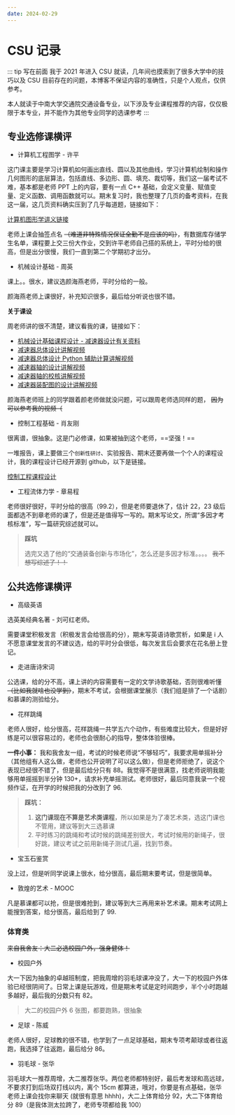 ```yaml
---
date: 2024-02-29
---
```


# CSU 记录

::: tip 写在前面
我于 2021 年进入 CSU 就读，几年间也摸索到了很多大学中的技巧以及 CSU 目前存在的问题，本博客不保证内容的准确性，只是个人观点，仅供参考。

本人就读于中南大学交通院交通设备专业，以下涉及专业课程推荐的内容，仅仅极限于本专业，并不能作为其他专业同学的选课参考
:::

## 专业选修课横评

- 计算机工程图学 - 许平

这门课主要是学习计算机如何画出直线、圆以及其他曲线，学习计算机绘制和操作几何图形的底层算法，包括直线、多边形、圆、填充、裁切等，我们这一届考试不难，基本都是老师 PPT 上的内容，要有一点 C++ 基础，会定义变量、赋值变量、定义函数、调用函数就可以。期末复习时，我也整理了几页的备考资料，在我这一届，这几页资料确实压到了几乎每道题，链接如下：

[计算机图形学讲义链接](https://gitee.com/o19859860010/csu_stte_files/blob/main/计算机图形学--笔记.pdf)

老师上课会抽签点名 ~~（难道非特殊情况保证全勤不是应该的吗）~~，有数据库存储学生名单，课程要上交三份大作业，交到许平老师自己搭的系统上，平时分给的很高，但是出分很慢，我们一直到第二个学期初才出分。

- 机械设计基础 - 周英

课上。。很水，建议选颜海燕老师，平时分给的一般。

颜海燕老师上课很好，补充知识很多，最后给分听说也很不错。

**关于课设**

周老师讲的很不清楚，建议看我的课，链接如下：

- [机械设计基础课程设计 - 减速器设计有关资料](https://gitee.com/o19859860010/csu_stte_files/tree/main/机械类/机械设计基础/课程设计)
- [减速器总体设计讲解视频](https://www.bilibili.com/video/BV1ye411v7hQ)
- [减速器总体设计 Python 辅助计算讲解视频](https://www.bilibili.com/video/BV1dg4y1S7v5)
- [减速器轴的设计讲解视频](https://www.bilibili.com/video/BV1264y1P7tb)
- [减速器轴的校核讲解视频](https://www.bilibili.com/video/BV1Ng4y1U7xz)
- [减速器装配图的设计讲解视频](https://www.bilibili.com/video/BV1rU421d7AT)

颜海燕老师班上的同学跟着颜老师做就没问题，可以跟周老师选同样的题， ~~因为可以参考我的视频（~~

- 控制工程基础 - 肖友刚

很离谱，很抽象。这是门必修课，如果被抽到这个老师，==坚强！==

一堆报告，课上要做三个`创新性研讨`、实验报告、期末还要再做一个个人的课程设计，我的课程设计已经开源到 github，以下是链接。

[控制工程课程设计](https://github.com/dream-oyh/Control_Engneering_Twice_Work_Python)

- 工程流体力学 - 章易程

老师很好很好，平时分给的很高（99.2），但是老师要退休了，估计 22，23 级后面都选不到章老师的课了，但是还是值得写一写的。期末写论文，所谓“多因才考核标准”，写一篇研究综述就可以。

> **踩坑**
>
> 选完又选了他的“交通装备创新与市场化”，怎么还是多因才标准。。。。 ~~我不想写综述了！！~~

## 公共选修课横评

- 高级英语

选英美经典名著 - 刘可红老师。

需要课堂积极发言（积极发言会给很高的分），期末写英语诗歌赏析，如果是 i 人不愿意课堂发言的不建议选，给的平时分会很低，每次发言后会要求在花名册上登记。

- 走进唐诗宋词

公选课，给的分不高，课上讲的内容需要有一定的文学诗歌基础，否则很难听懂 ~~（比如我就啥也没学到）~~，期末不考试，会根据课堂展示（我们组是排了一个话剧）和慕课的测验给分。

- 花样跳绳

老师人很好，给分很高，花样跳绳一共学五六个动作，有些难度比较大，但是好好练是可以很容易过的，老师也会很耐心的指导，整体体验很棒。

**一件小事：** 我和我舍友一组，考试的时候老师说“不够轻巧”，我要求用单摇补分（其他组有人这么做，老师也公开说明了可以这么做），但是老师拒绝了，说这个表现已经很不错了，但是最后给分只有 88。我觉得不是很满意，找老师说明我能够用单摇摇到半分钟 130+，请求补充单摇测试。老师很好，最后同意我录一个视频作证，在开学的时候把我的分改到了 96.

> **踩坑：**
>
> 1. **这门课现在不算是艺术类课程**，所以如果是为了凑艺术类，选这门课也不管用，建议等到大三选慕课
> 2. 平时练习的跳绳和考试时候的跳绳差别很大，考试时候用的新绳子，很好跳，建议考试之前用新绳子测试几遍，找到节奏。

- 宝玉石鉴赏

没上过，但是听同学说课上很水，给分很高，最后期末要考试，但是很简单。

- 敦煌的艺术 - MOOC

凡是慕课都可以抢，但是很难抢到，建议等到大三再用来补艺术课。期末考试网上能搜到答案，给分很高，最后给到了 99.

### 体育类

~~来自我舍友：大二必选校园户外，强身健体！~~

- 校园户外

大一下因为抽象的卓越班制度，把我周增的羽毛球课冲没了，大一下的校园户外体验已经很阴间了。日常上课是玩游戏，但是期末考试是定时间跑步，半个小时跑越多越好，最后我的分数只有 82。

> 大二的校园户外 6 张图，都要跑熟，很抽象

- 足球 - 陈威

老师人很好，足球教的很不错，也学到了一点足球基础，期末专项考颠球或者往返跑，我选择了往返跑，最后给分 86。

- 羽毛球 - 张华

羽毛球大一推荐周增，大二推荐张华。两位老师都特别好，最后考发球和高远球，不要求打到后场双打线以内，离个 15cm 都算进，哦对，你要是有点基础，张华老师上课会找你来聊天 (就很有意思 hhhh)，大二上体育给分 92，大二下体育给分 89（是我体测太拉跨了，老师专项都给我 100）
